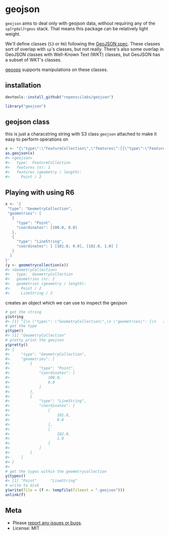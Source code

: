 geojson
=======



`geojson` aims to deal only with geojson data, without requiring any of the `sp`/`rgdal`/`rgeos` stack. That means this package can be relatively light weight.

We'll define classes (`S3` or `R6`) following the [GeoJSON spec][geojsonspec]. These classes sort of overlap with `sp`'s classes, but not really. There's also some overlap in GeoJSON classes with Well-Known Text (WKT) classes, but GeoJSON has a subset of WKT's classes.

[geoops](https://github.com/ropenscilabs/geoops) supports manipulations on these classes.

## installation


```r
devtools::install_github("ropenscilabs/geojson")
```


```r
library("geojson")
```

## geojson class

this is just a characstring string with S3 class `geojson` attached to make it easy to perform operations on


```r
x <- "{\"type\":\"FeatureCollection\",\"features\":[{\"type\":\"Feature\",\"geometry\":{\"type\":\"Point\",\"coordinates\":[-99.74,32.45]},\"properties\":{}}]}"
as.geojson(x)
#> <geojson> 
#>   type:  FeatureCollection 
#>   features (n): 1 
#>   features (geometry / length):
#>     Point / 2
```

## Playing with using R6


```r
x <- '{
 "type": "GeometryCollection",
 "geometries": [
   {
     "type": "Point",
     "coordinates": [100.0, 0.0]
   },
   {
     "type": "LineString",
     "coordinates": [ [101.0, 0.0], [102.0, 1.0] ]
   }
  ]
}'
(y <- geometrycollection(x))
#> <GeometryCollection> 
#>   type:  GeometryCollection 
#>   geometries (n): 2 
#>   geometries (geometry / length):
#>     Point / 2
#>     LineString / 2
```

creates an object which we can use to inspect the geojson


```r
# get the string
y$string
#> [1] "{\n \"type\": \"GeometryCollection\",\n \"geometries\": [\n   {\n     \"type\": \"Point\",\n     \"coordinates\": [100.0, 0.0]\n   },\n   {\n     \"type\": \"LineString\",\n     \"coordinates\": [ [101.0, 0.0], [102.0, 1.0] ]\n   }\n  ]\n}"
# get the type
y$type()
#> [1] "GeometryCollection"
# pretty print the geojson
y$pretty()
#> {
#>     "type": "GeometryCollection",
#>     "geometries": [
#>         {
#>             "type": "Point",
#>             "coordinates": [
#>                 100.0,
#>                 0.0
#>             ]
#>         },
#>         {
#>             "type": "LineString",
#>             "coordinates": [
#>                 [
#>                     101.0,
#>                     0.0
#>                 ],
#>                 [
#>                     102.0,
#>                     1.0
#>                 ]
#>             ]
#>         }
#>     ]
#> }
#> 
# get the types within the geometrycollection
y$types()
#> [1] "Point"      "LineString"
# write to disk
y$write(file = (f <- tempfile(fileext = ".geojson")))
unlink(f)
```

## Meta

* Please [report any issues or bugs](https://github.com/ropenscilabs/geojson/issues).
* License: MIT

[geojsonspec]: http://geojson.org/geojson-spec.html
[jqr]: https://github.com/ropensci/jqr
[jq]: https://github.com/stedolan/jq
